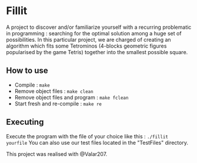 # Fillit

A project to discover and/or familiarize yourself with a recurring problematic in programming : searching for the optimal solution among a huge set of possibilities. In this particular project, we are charged of creating an algorithm which fits some Tetrominos (4-blocks geometric figures popularised by the game Tetris) together into the smallest possible square.

## How to use

- Compile : `make`
- Remove object files : `make clean`
- Remove object files and program : `make fclean`
- Start fresh and re-compile : `make re`

## Executing

Execute the program with the file of your choice like this : `./fillit yourfile`
You can also use our test files located in the "TestFiles" directory.

This project was realised with @Valar207.
